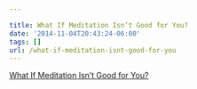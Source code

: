 ```yaml
---

title: What If Meditation Isn’t Good for You?
date: '2014-11-04T20:43:24-06:00'
tags: []
url: /what-if-meditation-isnt-good-for-you
---
```

<a href="http://www.thedailybeast.com/articles/2014/11/01/what-if-meditation-isn-t-good-for-you.html">What If Meditation Isn’t Good for You?</a><br/>
